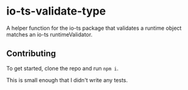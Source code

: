 # io-ts-validate-type
A helper function for the io-ts package that validates a runtime object matches an io-ts runtimeValidator.

## Contributing

To get started, clone the repo and run `npm i`.

This is small enough that I didn't write any tests.
